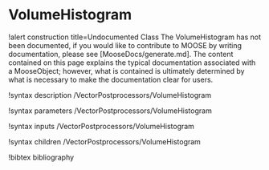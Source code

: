 <!-- MOOSE Documentation Stub: Remove this when content is added. -->

# VolumeHistogram

!alert construction title=Undocumented Class
The VolumeHistogram has not been documented, if you would like to contribute to MOOSE by
writing documentation, please see [MooseDocs/generate.md]. The content contained on this page explains
the typical documentation associated with a MooseObject; however, what is contained is ultimately
determined by what is necessary to make the documentation clear for users.

!syntax description /VectorPostprocessors/VolumeHistogram

!syntax parameters /VectorPostprocessors/VolumeHistogram

!syntax inputs /VectorPostprocessors/VolumeHistogram

!syntax children /VectorPostprocessors/VolumeHistogram

!bibtex bibliography

